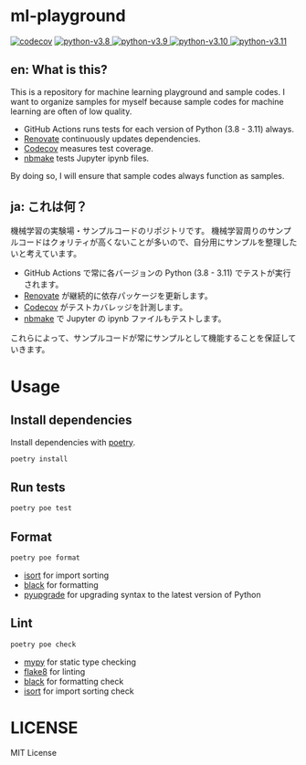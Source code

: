 # ml-playground

[![codecov](https://codecov.io/gh/kitsuyui/ml-playground/branch/main/graph/badge.svg?token=DW0671X9QF)](https://codecov.io/gh/kitsuyui/ml-playground)
[
![python-v3.8](https://img.shields.io/badge/python-v3.8-blue)
![python-v3.9](https://img.shields.io/badge/python-v3.9-blue)
![python-v3.10](https://img.shields.io/badge/python-v3.10-blue)
![python-v3.11](https://img.shields.io/badge/python-v3.11-blue)
](https://github.com/kitsuyui/ml-playground/actions/workflows/python-test.yml?query=branch%3Amain)

## en: What is this?

This is a repository for machine learning playground and sample codes.
I want to organize samples for myself because sample codes for machine learning are often of low quality.

- GitHub Actions runs tests for each version of Python (3.8 - 3.11) always.
- [Renovate](https://github.com/apps/renovate) continuously updates dependencies.
- [Codecov](https://app.codecov.io/gh/kitsuyui/ml-playground) measures test coverage.
- [nbmake](https://github.com/treebeardtech/nbmake) tests Jupyter ipynb files.

By doing so, I will ensure that sample codes always function as samples.

## ja: これは何？

機械学習の実験場・サンプルコードのリポジトリです。
機械学習周りのサンプルコードはクォリティが高くないことが多いので、自分用にサンプルを整理したいと考えています。

- GitHub Actions で常に各バージョンの Python (3.8 - 3.11) でテストが実行されます。
- [Renovate](https://github.com/apps/renovate) が継続的に依存パッケージを更新します。
- [Codecov](https://app.codecov.io/gh/kitsuyui/ml-playground) がテストカバレッジを計測します。
- [nbmake](https://github.com/treebeardtech/nbmake) で Jupyter の ipynb ファイルもテストします。

これらによって、サンプルコードが常にサンプルとして機能することを保証していきます。

# Usage

## Install dependencies

Install dependencies with [poetry](https://python-poetry.org/).

```bash
poetry install
```

## Run tests

```bash
poetry poe test
```

## Format

```bash
poetry poe format
```

- [isort](https://pycqa.github.io/isort/) for import sorting
- [black](https://black.readthedocs.io/en/stable/) for formatting
- [pyupgrade](https://github.com/asottile/pyupgrade) for upgrading syntax to the latest version of Python

## Lint

```bash
poetry poe check
```

- [mypy](https://mypy.readthedocs.io/en/stable/) for static type checking
- [flake8](https://flake8.pycqa.org/en/latest/) for linting
- [black](https://black.readthedocs.io/en/stable/) for formatting check
- [isort](https://pycqa.github.io/isort/) for import sorting check

# LICENSE

MIT License
